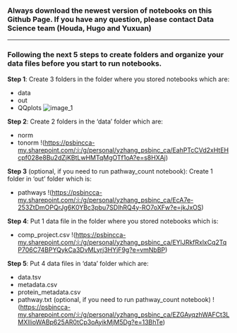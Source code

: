 ### Always download the newest version of notebooks on this Github Page. If you have any question, please contact Data Science team (Houda, Hugo and Yuxuan)

***
### Following the next 5 steps to create folders and organize your data files before you start to run notebooks.
__Step 1__: Create 3 folders in the folder where you stored notebooks which are:
- data
- out
- QQplots
![image_1](https://psbincca-my.sharepoint.com/:i:/g/personal/yzhang_psbinc_ca/EZJtkg0TMY5Hr-bIdFZc32EB-toqSSv-akLFXU65G6nWuw?e=1ht3eb)

__Step 2__: Create 2 folders in the ‘data’ folder which are:
- norm
- tonorm
!(https://psbincca-my.sharepoint.com/:i:/g/personal/yzhang_psbinc_ca/EahPTcCVd2xHtEHcpf028e8Bu2dZjKBtLwHMTqMgOTf1oA?e=s8HXAj)

__Step 3__ (optional, if you need to run pathway_count notebook): Create 1 folder in ‘out’ folder which is:
- pathways
!(https://psbincca-my.sharepoint.com/:i:/g/personal/yzhang_psbinc_ca/EcA7e-253ZtDmOPQrJg6K0YBc3pbu7SDlhRQ4y-RO7oXFw?e=jkJxOS)

__Step 4__: Put 1 data file in the folder where you stored notebooks which is:
- comp_project.csv
!(https://psbincca-my.sharepoint.com/:i:/g/personal/yzhang_psbinc_ca/EYlJRkfRxlxCq2TqP706C74BPYQykCa3DvMLyrj3HYjF9g?e=vmNbBP)

__Step 5__: Put 4 data files in ‘data’ folder which are:
- data.tsv
- metadata.csv
- protein_metadata.csv
- pathway.txt (optional, if you need to run pathway_count notebook)
!(https://psbincca-my.sharepoint.com/:i:/g/personal/yzhang_psbinc_ca/EZGAyqzhWAFCt3LMXlIioWABp625AR0tCp3oAyikMjM5Dg?e=13BhTe)





